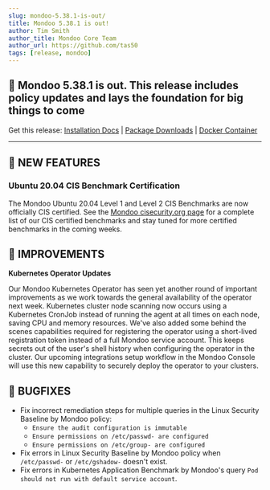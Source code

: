 ```yaml
---
slug: mondoo-5.38.1-is-out/
title: Mondoo 5.38.1 is out!
author: Tim Smith
author_title: Mondoo Core Team
author_url: https://github.com/tas50
tags: [release, mondoo]
---
```


## 🥳 Mondoo 5.38.1 is out. This release includes policy updates and lays the foundation for big things to come

Get this release: [Installation Docs](/cnspec/) | [Package Downloads](https://releases.mondoo.com/mondoo/) | [Docker Container](https://hub.docker.com/r/mondoo/client)

---

## 🎉 NEW FEATURES

### Ubuntu 20.04 CIS Benchmark Certification

The Mondoo Ubuntu 20.04 Level 1 and Level 2 CIS Benchmarks are now officially CIS certified. See the [Mondoo cisecurity.org page](https://www.cisecurity.org/partner/mondoo) for a complete list of our CIS certified benchmarks and stay tuned for more certified benchmarks in the coming weeks.

## 🧹 IMPROVEMENTS

**Kubernetes Operator Updates**

Our Mondoo Kubernetes Operator has seen yet another round of important improvements as we work towards the general availability of the operator next week. Kubernetes cluster node scanning now occurs using a Kubernetes CronJob instead of running the agent at all times on each node, saving CPU and memory resources. We've also added some behind the scenes capabilities required for registering the operator using a short-lived registration token instead of a full Mondoo service account. This keeps secrets out of the user's shell history when configuring the operator in the cluster. Our upcoming integrations setup workflow in the Mondoo Console will use this new capability to securely deploy the operator to your clusters.

## 🐛 BUGFIXES

- Fix incorrect remediation steps for multiple queries in the Linux Security Baseline by Mondoo policy:
  - `Ensure the audit configuration is immutable`
  - `Ensure permissions on /etc/passwd- are configured`
  - `Ensure permissions on /etc/group- are configured`
- Fix errors in Linux Security Baseline by Mondoo policy when `/etc/passwd-` or `/etc/gshadow-` doesn't exist.
- Fix errors in Kubernetes Application Benchmark by Mondoo's query `Pod should not run with default service account`.

